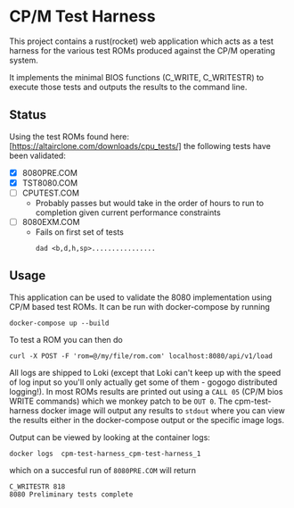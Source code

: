 # CP/M Test Harness

This project contains a rust(rocket) web application which acts as a test harness for the various test ROMs produced against the CP/M operating system.

It implements the minimal BIOS functions (C_WRITE, C_WRITESTR) to execute those tests and outputs the results to the command line.

## Status

Using the test ROMs found here: [https://altairclone.com/downloads/cpu_tests/] the following tests have been validated:

- [x] 8080PRE.COM
- [x] TST8080.COM
- [ ] CPUTEST.COM
    - Probably passes but would take in the order of hours to run to completion given current performance constraints
- [ ] 8080EXM.COM
    - Fails on first set of tests
      ```
      dad <b,d,h,sp>................
      ```

## Usage

This application can be used to validate the 8080 implementation using CP/M based test ROMs. It can be run with docker-compose by running

```
docker-compose up --build
```

To test a ROM you can then do

```
curl -X POST -F 'rom=@/my/file/rom.com' localhost:8080/api/v1/load
```

All logs are shipped to Loki (except that Loki can't keep up with the speed of log input so you'll only actually get some of them - gogogo distributed logging!). In most ROMs results are printed out using a `CALL 05` (CP/M bios WRITE commands) which we monkey patch to be `OUT 0`. The cpm-test-harness docker image will output any results to `stdout` where you can view the results either in the docker-compose output or the specific image logs.

Output can be viewed by looking at the container logs:

```
docker logs  cpm-test-harness_cpm-test-harness_1
```

which on a succesful run of `8080PRE.COM` will return

```
C_WRITESTR 818
8080 Preliminary tests complete
```